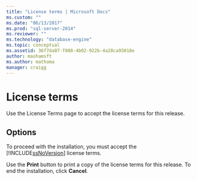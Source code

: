 ```yaml
---
title: "License terms | Microsoft Docs"
ms.custom: ""
ms.date: "06/13/2017"
ms.prod: "sql-server-2014"
ms.reviewer: ""
ms.technology: "database-engine"
ms.topic: conceptual
ms.assetid: 36f7da07-f008-4b02-922b-4a28ca93018e
author: mashamsft
ms.author: mathoma
manager: craigg
---
```

# License terms
  Use the License Terms page to accept the license terms for this release.  
  
## Options  
 To proceed with the installation, you must accept the [!INCLUDE[ssNoVersion](../../includes/ssnoversion-md.md)] license terms.  
  
 Use the **Print** button to print a copy of the license terms for this release. To end the installation, click **Cancel**.  
  
  
